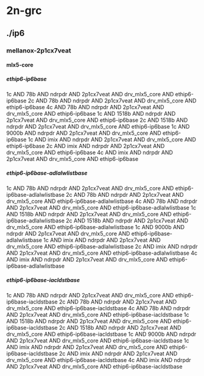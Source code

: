 # 2n-grc
## ./ip6
### mellanox-2p1cx7veat
#### mlx5-core
##### ethip6-ip6base
1c AND 78b AND ndrpdr AND 2p1cx7veat AND drv_mlx5_core AND ethip6-ip6base
2c AND 78b AND ndrpdr AND 2p1cx7veat AND drv_mlx5_core AND ethip6-ip6base
4c AND 78b AND ndrpdr AND 2p1cx7veat AND drv_mlx5_core AND ethip6-ip6base
1c AND 1518b AND ndrpdr AND 2p1cx7veat AND drv_mlx5_core AND ethip6-ip6base
2c AND 1518b AND ndrpdr AND 2p1cx7veat AND drv_mlx5_core AND ethip6-ip6base
1c AND 9000b AND ndrpdr AND 2p1cx7veat AND drv_mlx5_core AND ethip6-ip6base
1c AND imix AND ndrpdr AND 2p1cx7veat AND drv_mlx5_core AND ethip6-ip6base
2c AND imix AND ndrpdr AND 2p1cx7veat AND drv_mlx5_core AND ethip6-ip6base
4c AND imix AND ndrpdr AND 2p1cx7veat AND drv_mlx5_core AND ethip6-ip6base
##### ethip6-ip6base-adlalwlistbase
1c AND 78b AND ndrpdr AND 2p1cx7veat AND drv_mlx5_core AND ethip6-ip6base-adlalwlistbase
2c AND 78b AND ndrpdr AND 2p1cx7veat AND drv_mlx5_core AND ethip6-ip6base-adlalwlistbase
4c AND 78b AND ndrpdr AND 2p1cx7veat AND drv_mlx5_core AND ethip6-ip6base-adlalwlistbase
1c AND 1518b AND ndrpdr AND 2p1cx7veat AND drv_mlx5_core AND ethip6-ip6base-adlalwlistbase
2c AND 1518b AND ndrpdr AND 2p1cx7veat AND drv_mlx5_core AND ethip6-ip6base-adlalwlistbase
1c AND 9000b AND ndrpdr AND 2p1cx7veat AND drv_mlx5_core AND ethip6-ip6base-adlalwlistbase
1c AND imix AND ndrpdr AND 2p1cx7veat AND drv_mlx5_core AND ethip6-ip6base-adlalwlistbase
2c AND imix AND ndrpdr AND 2p1cx7veat AND drv_mlx5_core AND ethip6-ip6base-adlalwlistbase
4c AND imix AND ndrpdr AND 2p1cx7veat AND drv_mlx5_core AND ethip6-ip6base-adlalwlistbase
##### ethip6-ip6base-iacldstbase
1c AND 78b AND ndrpdr AND 2p1cx7veat AND drv_mlx5_core AND ethip6-ip6base-iacldstbase
2c AND 78b AND ndrpdr AND 2p1cx7veat AND drv_mlx5_core AND ethip6-ip6base-iacldstbase
4c AND 78b AND ndrpdr AND 2p1cx7veat AND drv_mlx5_core AND ethip6-ip6base-iacldstbase
1c AND 1518b AND ndrpdr AND 2p1cx7veat AND drv_mlx5_core AND ethip6-ip6base-iacldstbase
2c AND 1518b AND ndrpdr AND 2p1cx7veat AND drv_mlx5_core AND ethip6-ip6base-iacldstbase
1c AND 9000b AND ndrpdr AND 2p1cx7veat AND drv_mlx5_core AND ethip6-ip6base-iacldstbase
1c AND imix AND ndrpdr AND 2p1cx7veat AND drv_mlx5_core AND ethip6-ip6base-iacldstbase
2c AND imix AND ndrpdr AND 2p1cx7veat AND drv_mlx5_core AND ethip6-ip6base-iacldstbase
4c AND imix AND ndrpdr AND 2p1cx7veat AND drv_mlx5_core AND ethip6-ip6base-iacldstbase